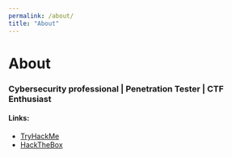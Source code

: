 ```yaml
---
permalink: /about/
title: "About"
---
```


# About

### Cybersecurity professional | Penetration Tester | CTF Enthusiast

#### Links:

- [TryHackMe](https://tryhackme.com/p/ch3sh1r3)
- [HackTheBox](https://app.hackthebox.eu/users/26916)